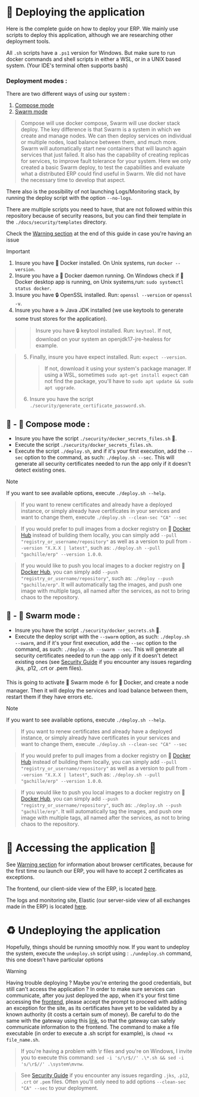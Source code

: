 # :rocket: Deploying the application

Here is the complete guide on how to deploy your ERP.
We mainly use scripts to deploy this application, although we are researching other deployment tools.

All `.sh` scripts have a `.ps1` version for Windows. But make sure to run docker commands and shell scripts in either a WSL, or in a UNIX based system.
(Your IDE's terminal often supports bash)

### Deployment modes :

There are two different ways of using our system :

1. [Compose mode](#compose-mode)
2. [Swarm mode](#Swarm-mode)

> Compose will use docker compose, Swarm will use docker stack deploy. The key difference is that Swarm is a system in which we create and manage nodes. We can then deploy services on individual or multiple nodes, load balance between them, and much more. Swarm will automatically start new containers that will launch again services that just failed. It also has the capability of creating replicas for services, to improve fault tolerance for your system.
> Here we only created a basic Swarm deploy, to test the capabilities and evaluate what a distributed ERP could find useful in Swarm. We did not have the necessary time to develop that aspect.

There also is the possibility of not launching Logs/Monitoring stack, by running the deploy script with the option `--no-logs`.

There are multiple scripts you need to have, that are not followed within this repository because of security reasons, but you can find their template in the `./docs/security/templates` directory.

Check the [Warning section](#warning) at the end of this guide in case you're having an issue

> [!IMPORTANT]
>
> 1. Insure you have :whale: Docker installed. On Unix systems, run `docker --version`.
> 2. Insure you have a :whale: Docker daemon running. On Windows check if :whale: Docker desktop app is running, on Unix systems,run: `sudo systemctl status docker`.
> 3. Insure you have :lock: OpenSSL installed. Run: `openssl --version` or `openssl -v`.
> 4. Insure you have a :coffee: Java JDK installed (we use keytools to generate some trust stores for the application).

> > Insure you have :lock: keytool installed. Run: `keytool`. If not, download on your system an openjdk17-jre-healess for example.

> 5. Finally, insure you have expect installed. Run: `expect --version`.
>    > If not, download it using your system's package manager. If using a WSL, sometimes `sudo apt-get install expect` can not find the package, you'll have to `sudo apt update && sudo apt upgrade`.
> 6. Insure you have the script `./security/generate_certificate_password.sh`.

## :whale: - :musical_score: **Compose mode** :

- Insure you have the script `./security/docker_secrets_files.sh` :key:.
- Execute the script `./security/docker_secrets_files.sh`.
- Execute the script `./deploy.sh`, and if it's your first execution, add the `--sec` option to the command, as such: `./deploy.sh --sec`. This will generate all security certificates needed to run the app only if it doesn't detect existing ones.

> [!NOTE]
> If you want to see available options, execute `./deploy.sh --help`.

> If you want to renew certificates and already have a deployed instance, or simply already have certificates in your services and want to change them, execute `./deploy.sh --clean-sec "CA" --sec`

> If you would prefer to pull images from a docker registry on :whale: [Docker Hub](https://hub.docker.com) instead of building them locally, you can simply add `--pull "registry_or_username/repository"` as well as a version to pull from `--version "X.X.X | latest"`, such as: `./deploy.sh --pull "gachille/erp" --version 1.0.0`.

> If you would like to push you local images to a docker registry on :whale: [Docker Hub](https://hub.docker.com), you can simply add `--push "registry_or_username/repository"`, such as: `./deploy --push "gachille/erp"`. It will automatically tag the images, and push one image with multiple tags, all named after the services, as not to bring chaos to the repository.

## :whale: - :honeybee: **Swarm mode** :

- Insure you have the script `./security/docker_secrets.sh` :key:.
- Execute the deploy script with the `--swarm` option, as such: `./deploy.sh --swarm`, and if it's your first execution, add the `--sec` option to the command, as such: `./deploy.sh --swarm --sec`. This will generate all security certificates needed to run the app only if it doesn't detect existing ones (see [Security Guide](./security/README.md) if you encounter any issues regarding .jks, .p12, .crt or .pem files).

This is going to activate :ship: Swarm mode :sailboat: for :whale: Docker, and create a node manager. Then it will deploy the services and load balance between them, restart them if they have errors etc.

> [!NOTE]
> If you want to see available options, execute `./deploy.sh --help`.

> If you want to renew certificates and already have a deployed instance, or simply already have certificates in your services and want to change them, execute `./deploy.sh --clean-sec "CA" --sec`

> If you would prefer to pull images from a docker registry on :whale: [Docker Hub](https://hub.docker.com) instead of building them locally, you can simply add `--pull "registry_or_username/repository"` as well as a version to pull from `--version "X.X.X | latest"`, such as: `./deploy.sh --pull "gachille/erp" --version 1.0.0`.

> If you would like to push you local images to a docker registry on :whale: [Docker Hub](https://hub.docker.com), you can simply add `--push "registry_or_username/repository"`, such as: `./deploy.sh --push "gachille/erp"`. It will automatically tag the images, and push one image with multiple tags, all named after the services, as not to bring chaos to the repository.

# :tada: Accessing the application :tada:

See [Warning section](#warning) for information about browser certificates, because for the first time ou launch our ERP, you will have to accept 2 certificates as exceptions.

The frontend, our client-side view of the ERP, is located [here](https://localhost:3000/).

The logs and monitoring site, Elastic (our server-side view of all exchanges made in the ERP) is located [here](http://localhost:5601/).

# :recycle: Undeploying the application

Hopefully, things should be running smoothly now. If you want to undeploy the system, execute the `undeploy.sh` script using : `./undeploy.sh` command, this one doesn't have particular options

> [!WARNING]
> Having trouble deploying ? Maybe you're entering the good credentials, but still can't access the application ?
> In order to make sure services can communicate, after you just deployed the app, when it's your first time accessing the [frontend](https://localhost:3000/), please accept the prompt to proceed with adding an exception for the site, as its certificates have yet to be validated by a known authority (it costs a certain sum of money). Be careful to do the same with the gateway using this [link](https://localhost:8041/api/authentication/v1/hello), so that the gateway can safely communicate information to the frontend.
> The command to make a file executable (in order to execute a .sh script for example), is `chmod +x file_name.sh`.

> If you're having a problem with \r files and you're on Windows, I invite you to execute this command: `sed -i 's/\r$//' .\*.sh && sed -i 's/\r$//' .\system\mvnw`.

> See [Security Guide](./security/README.md) if you encounter any issues regarding `.jks`, `.p12`, `.crt` or `.pem` files. Often you'll only need to add options `--clean-sec "CA" --sec` to your deployment.
